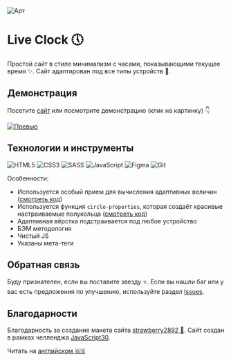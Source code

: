 ![Арт](https://i.postimg.cc/vHVs1Dkj/art.png)

# Live Clock&nbsp;&#128340;

Простой сайт в стиле минимализм с часами, показывающими текущее время&nbsp;&#10024;. Сайт адаптирован под все типы устройств&nbsp;&#128241;.

## Демонстрация

Посетите [сайт](https://id-andyyy.github.io/Live-Clock/) или посмотрите демонстрацию (клик на картинку)&nbsp;&#128071;

[![Превью](https://i.postimg.cc/15p1yX8K/preview.png)](https://youtu.be/FwWe7pnV1_M)

## Технологии и инструменты

![HTML5](https://img.shields.io/badge/html5-%23E34F26.svg?style=for-the-badge&logo=html5&logoColor=white)
![CSS3](https://img.shields.io/badge/css3-%231572B6.svg?style=for-the-badge&logo=css3&logoColor=white)
![SASS](https://img.shields.io/badge/SASS-hotpink.svg?style=for-the-badge&logo=SASS&logoColor=white)
![JavaScript](https://img.shields.io/badge/javascript-%23323330.svg?style=for-the-badge&logo=javascript&logoColor=white&color=yellow)
![Figma](https://img.shields.io/badge/figma-%23F24E1E.svg?style=for-the-badge&logo=figma&logoColor=white&color=ad63f7)
![Git](https://img.shields.io/badge/git-%23F05033.svg?style=for-the-badge&logo=git&logoColor=white&color=f14e32)

Особенности:
- Используется особый прием для вычисления адаптивных величин ([смотреть код](https://gist.github.com/id-andyyy/92bffcaa37c60c395324fe26b1a518d6))
- Используется функция `circle-properties`, которая создаёт красивые настраиваемые полукольца ([смотреть код](scss/style.scss))
- Адаптивная вёрстка подстраивается под любое устройство
- БЭМ методология
- Чистый&nbsp;JS
- Указаны мета-теги

## Обратная связь

Буду признателен, если вы поставите звезду&nbsp;&#11088;. Если вы нашли баг или у вас есть предложения по улучшению, используйте раздел [Issues](https://github.com/id-andyyy/Live-Clock/issues).

## Благодарности

Благодарность за создание макета сайта [strawberry2892&nbsp;&#127827;](https://github.com/strawberry2892). Сайт создан в рамках челленджа [JavaScript30](https://javascript30.com/).

Читать на [английском&nbsp;&#127468;&#127463;](README.md)